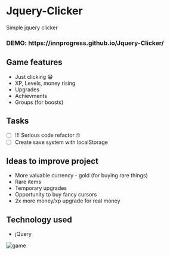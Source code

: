 # Jquery-Clicker
Simple jquery clicker

<h3>DEMO: https://innprogress.github.io/Jquery-Clicker/</h3>

## Game features
- Just clicking 😁
- XP, Levels, money rising
- Upgrades
- Achievments
- Groups (for boosts)

## Tasks
- [ ] !!! Serious code refactor 🙄 
- [ ] Create save system with localStorage

## Ideas to improve project
- More valuable currency - gold (for buying rare things)
- Rare items
- Temporary upgrades
- Opportunity to buy fancy cursors
- 2x more money/xp upgrade for real money

## Technology used
- jQuery

![game](https://i.imgur.com/J4W9uM7.png)
